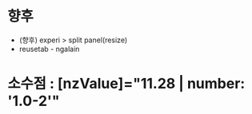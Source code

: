 # 향후
- (향후) experi > split panel(resize)
- reusetab - ngalain

# 소수점 : [nzValue]="11.28 | number: '1.0-2'"


